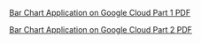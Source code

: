 [Bar Chart Application on Google Cloud Part 1 PDF](./bar_chart_application_on_google_cloud_p1.pdf)

[Bar Chart Application on Google Cloud Part 2 PDF](./bar_chart_application_on_google_cloud_p2.pdf)
